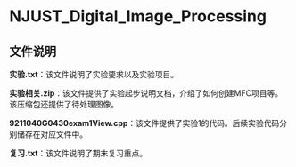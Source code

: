 # NJUST_Digital_Image_Processing

## 文件说明

**实验.txt**：该文件说明了实验要求以及实验项目。

**实验相关.zip**：该文件提供了实验起步说明文档，介绍了如何创建MFC项目等。该压缩包还提供了待处理图像。

**9211040G0430exam1View.cpp**：该文件提供了实验1的代码。后续实验代码分别储存在对应文件中。

**复习.txt**：该文件说明了期末复习重点。

